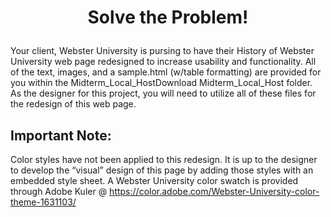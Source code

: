 # <p align="center"> Solve the Problem! </p>

Your client, Webster University is pursing to have their History of Webster University web page redesigned to increase usability and functionality. 
All of the text, images, and a sample.html (w/table formatting) are provided for you within the Midterm_Local_HostDownload Midterm_Local_Host folder. 
As the designer for this project, you will need to utilize all of these files for the redesign of this web page.


## Important Note:
Color styles have not been applied to this redesign. 
It is up to the designer to develop the “visual” design of this page by adding those styles with an embedded style sheet. 
A Webster University color swatch is provided through Adobe Kuler @ https://color.adobe.com/Webster-University-color-theme-1631103/
